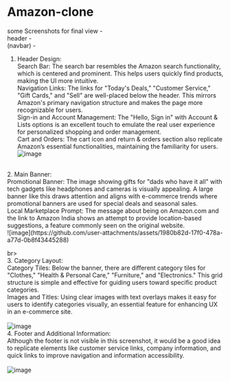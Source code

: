 # Amazon-clone <br>
some Screenshots for final view -<br>
header -<br>
(navbar) - <br>
1. Header Design:  <br>
Search Bar: The search bar resembles the Amazon search functionality, which is centered and prominent. This helps users quickly find products, making the UI more intuitive. <br>
Navigation Links: The links for "Today's Deals," "Customer Service," "Gift Cards," and "Sell" are well-placed below the header. This mirrors Amazon's primary navigation structure and makes the page more recognizable for users. <br>
Sign-in and Account Management: The "Hello, Sign in" with Account & Lists options is an excellent touch to emulate the real user experience for personalized shopping and order management. <br>
Cart and Orders: The cart icon and return & orders section also replicate Amazon’s essential functionalities, maintaining the familiarity for users. <br>
![image](https://github.com/user-attachments/assets/2e7d86d8-28dd-4559-8079-94dec991330e) <br>
<br>
2. Main Banner: <br>
Promotional Banner: The image showing gifts for "dads who have it all" with tech gadgets like headphones and cameras is visually appealing. A large banner like this draws attention and aligns with e-commerce trends where promotional banners are used for special deals and seasonal sales. <br>
Local Marketplace Prompt: The message about being on Amazon.com and the link to Amazon India shows an attempt to provide location-based suggestions, a feature commonly seen on the original website.
 <br>
   ![image](https://github.com/user-attachments/assets/1980b82d-17f0-478a-a77d-0b8f43445288)

br>
 <br>
3. Category Layout:<br>
Category Tiles: Below the banner, there are different category tiles for "Clothes," "Health & Personal Care," "Furniture," and "Electronics." This grid structure is simple and effective for guiding users toward specific product categories.<br>
Images and Titles: Using clear images with text overlays makes it easy for users to identify categories visually, an essential feature for enhancing UX in an e-commerce site.<br>
<br>
![image](https://github.com/user-attachments/assets/85dc2a06-ae15-4638-8199-4b6333f46bfe) <br>
4. Footer and Additional Information:<br>
Although the footer is not visible in this screenshot, it would be a good idea to replicate elements like customer service links, company information, and quick links to improve navigation and information accessibility.<br><br>
![image](https://github.com/user-attachments/assets/379bacdc-7db2-42a2-8824-a875b24ad227)





